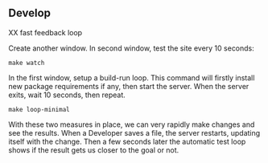 ## Develop

XX fast feedback loop

Create another window. In second window, test the site every 10 seconds:

    make watch

In the first window, setup a build-run loop. This command will firstly install new package requirements if any, then start the server. When the server exits, wait 10 seconds, then repeat.

    make loop-minimal

With these two measures in place, we can very rapidly make changes and see the results. When a Developer saves a file, the server restarts, updating itself with the change. Then a few seconds later the automatic test loop shows if the result gets us closer to the goal or not.
